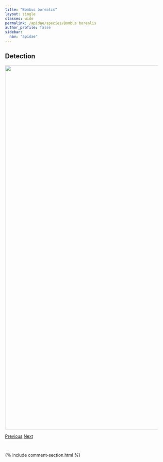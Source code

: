 ```yaml
---
title: "Bombus borealis"
layout: single
classes: wide
permalink: /apidae/species/Bombus borealis
author_profile: false
sidebar:
  nav: "apidae"
---
```


<h2>Detection</h2>

<a href="/ANBC/assets/figures/species/Bombus borealis/range-map.png">
<img src="/ANBC/assets/figures/species/Bombus borealis/range-map.png" height = "1200" width = "800">
</a>

<a href="/profiles/species/Bombus bohemicus" class="pagination--pager" title="PreviousName">Previous</a> <a href="/profiles/species/Bombus californicus" class="pagination--pager" title="NextName">Next</a>

<p>&nbsp;</p>

{% include comment-section.html %}
